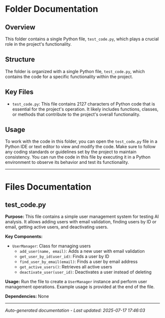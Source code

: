 # Folder Documentation

## Overview
This folder contains a single Python file, `test_code.py`, which plays a crucial role in the project's functionality.

## Structure
The folder is organized with a single Python file, `test_code.py`, which contains the code for a specific functionality within the project.

## Key Files
- `test_code.py`: This file contains 2127 characters of Python code that is essential for the project's operation. It likely includes functions, classes, or methods that contribute to the project's overall functionality.

## Usage
To work with the code in this folder, you can open the `test_code.py` file in a Python IDE or text editor to view and modify the code. Make sure to follow any coding standards or guidelines set by the project to maintain consistency. You can run the code in this file by executing it in a Python environment to observe its behavior and test its functionality.

---

# Files Documentation

## test_code.py

**Purpose:** This file contains a simple user management system for testing AI analysis. It allows adding users with email validation, finding users by ID or email, getting active users, and deactivating users.

**Key Components:**
- `UserManager`: Class for managing users
  - `add_user(name, email)`: Adds a new user with email validation
  - `get_user_by_id(user_id)`: Finds a user by ID
  - `find_user_by_email(email)`: Finds a user by email address
  - `get_active_users()`: Retrieves all active users
  - `deactivate_user(user_id)`: Deactivates a user instead of deleting

**Usage:** Run the file to create a `UserManager` instance and perform user management operations. Example usage is provided at the end of the file.

**Dependencies:** None

---
*Auto-generated documentation - Last updated: 2025-07-17 17:46:03*

